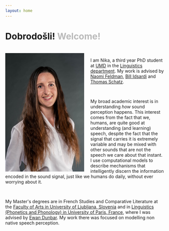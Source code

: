 ```yaml
---
layout: home
---
```



<h1 class="post-title">Dobrodošli! <font color='#bababa'>Welcome!</font>
</h1>
<br>

<img img style="padding: 0px 20px 0px 0px;" align="left" width="250" src="nika.jpg"> 


I am Nika, a third year PhD student at [UMD](https://umd.edu/) in the [Linguistics department](https://ling.umd.edu/). My work is advised by [Naomi Feldman](http://users.umiacs.umd.edu/~nhf/), [Bill Idsardi](https://idsardi.wordpress.com/) and [Thomas Schatz](https://thomas.schatz.cogserver.net/). 

<br>

My broad academic interest is in understanding *how* sound perception happens. This interest comes from the fact that we, humans, are quite good at understanding (and learning) speech, despite the fact that the signal that carries it is extremely variable and may be mixed with other sounds that are not the speech we care about that instant. I use computational models to describe mechanisms that intelligently discern the information encoded in the sound signal, just like we humans do daily, without ever worrying about it.

<br>

My Master's degrees are in French Studies and Comparative Literature at the [Faculty of Arts in University of Ljubljana, Slovenia](http://www.linguist.univ-paris-diderot.fr/) and in [Linguistics (Phonetics and Phonology) in University of Paris, France](http://www.linguist.univ-paris-diderot.fr/), where I was advised by [Ewan Dunbar](http://www.linguist.univ-paris-diderot.fr/~edunbar/). My work there was focused on modelling non native speech perception.